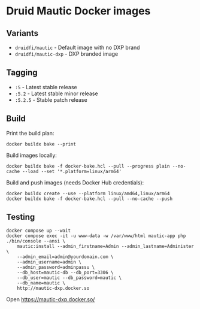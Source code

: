 # Druid Mautic Docker images

## Variants

- `druidfi/mautic` - Default image with no DXP brand
- `druidfi/mautic-dxp` - DXP branded image

## Tagging

- `:5` - Latest stable release
- `:5.2` - Latest stable minor release
- `:5.2.5` - Stable patch release

## Build

Print the build plan:

```console
docker buildx bake --print
```

Build images locally:

```console
docker buildx bake -f docker-bake.hcl --pull --progress plain --no-cache --load --set '*.platform=linux/arm64'
```

Build and push images (needs Docker Hub credentials):

```console
docker buildx create --use --platform linux/amd64,linux/arm64
docker buildx bake -f docker-bake.hcl --pull --no-cache --push
```

## Testing

```console
docker compose up --wait
docker compose exec -it -u www-data -w /var/www/html mautic-app php ./bin/console --ansi \
    mautic:install --admin_firstname=Admin --admin_lastname=Administer \
    --admin_email=admin@yourdomain.com \
    --admin_username=admin \
    --admin_password=adminpassu \
    --db_host=mautic-db --db_port=3306 \
    --db_user=mautic --db_password=mautic \
    --db_name=mautic \
    http://mautic-dxp.docker.so
```

Open https://mautic-dxp.docker.so/
